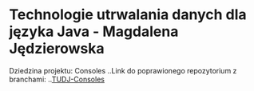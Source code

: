 # Technologie utrwalania danych dla języka Java - Magdalena Jędzierowska
Dziedzina projektu: Consoles
..Link do poprawionego repozytorium z branchami:
..[TUDJ-Consoles](https://github.com/MagdalenaJedzierowska/TUDJ-Consoles)
